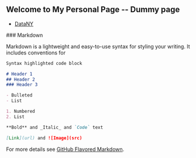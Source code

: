 ## Welcome to My Personal Page -- Dummy page


<ul>
 <li>
 <a href="https://drive.google.com/file/d/198WzWg8ZzPtrFLvcFhv19kCzdLtrFGPG/view?usp=sharing" target="_blank">DataNY</a>
 </li>
</ul>
### Markdown

Markdown is a lightweight and easy-to-use syntax for styling your writing. It includes conventions for

```markdown
Syntax highlighted code block

# Header 1
## Header 2
### Header 3

- Bulleted
- List

1. Numbered
2. List

**Bold** and _Italic_ and `Code` text

[Link](url) and ![Image](src)
```

For more details see [GitHub Flavored Markdown](https://guides.github.com/features/mastering-markdown/).
